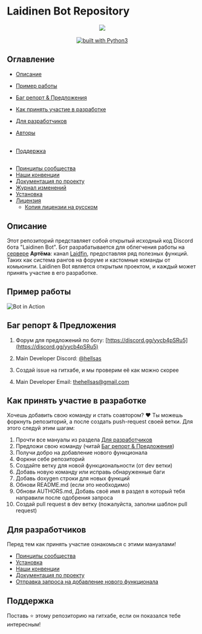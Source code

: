 # Laidinen Bot Repository
<div align="center">
<img src="https://github.com/Laidfinland-Team/Laidinen-Bot/blob/master/otherfile/Bot_ava.png">
<br/>
<br/>
<a href="https://www.python.org/"><img src="https://img.shields.io/badge/built%20with-Python3-green.svg" alt="built with Python3"></a>
</div>

## Оглавление								
   * [Описание](https://github.com/Laidfinland-Team/Laidinen-Bot#описание)
   * [Пример работы](https://github.com/Laidfinland-Team/Laidinen-Bot#Пример-работы)
   * [Баг репорт & Предложения](https://github.com/Laidfinland-Team/Laidinen-Bot#Баг-репорт--Предложения)
   * [Как принять участие в разработке](https://github.com/Laidfinland-Team/Laidinen-Bot#как-принять-участие-в-разработке)
   * [Для разработчиков](https://github.com/Laidfinland-Team/Laidinen-Bot#для-разработчиков)

   * [Авторы](https://github.com/Laidfinland-Team/Laidinen-Bot/blob/master/AUTHORS.MD)
   </br></br>
   * [Поддержка](https://github.com/Laidfinland-Team/Laidinen-Bot#поддержка)

##
   * [Принципы сообщества](https://github.com/Laidfinland-Team/Laidinen-Bot/blob/master/.github/CODE_OF_CONDUCT.md)
   * [Наши конвенции](https://github.com/Laidfinland-Team/Laidinen-Bot/blob/master/.github/CONVENTION.md)
   * [Документация по проекту](https://github.com/Laidfinland-Team/Laidinen-Bot/blob/master/.github/BASE_DOCUMENTATION.md)
   * [Журнал изменений](https://github.com/Laidfinland-Team/Laidinen-Bot/blob/master/CHANGELOG.md)
   * [Установка]()
   * [Лицензия](https://github.com/Laidfinland-Team/Laidinen-Bot/blob/master/LICENSE)
       * [Копия лицензии на русском](https://github.com/Laidfinland-Team/Laidinen-Bot/blob/master/LICENSE_RU.md)

## Описание
Этот репозиторий представляет собой открытый исходный код Discord бота "Laidinen Bot". Бот разрабатывается для облегчения работы на [сервере](https://discord.gg/yycb4pSRu5) **Артёма**: канал [Laidfin](https://www.youtube.com/@Laidfin), предоставляя ряд полезных функций. Таких как система рангов на форуме и кастомные команды от комьюнити. Laidinen Bot является открытым проектом, и каждый может принять участие в его разработке.

## Пример работы
![Bot in Action](https://github.com/Laidfinland-Team/Laidinen-Bot/blob/master/otherfile/gif.gif)

## Баг репорт & Предложения
1. Форум для предложений по боту: [https://discord.gg/yycb4pSRu5](https://discord.gg/yycb4pSRu5)

2. Main Developer Discord: [@hellsas](https://discord.com/users/hellsas)

3. Создай issue на гитхабе, и мы проверим её как можно скорее

4. Main Developer Email: [thehellsas@gmail.com](mailto:thehellsas@gmail.com)


## Как принять участие в разработке
Хочешь добавить свою команду и стать соавтором? ❤️ Ты можешь форкнуть репозиторий, а после создать push-request своей ветки. Для этого следуй этим шагам:
1. Прочти все мануалы из раздела [Для разработчиков](https://github.com/Laidfinland-Team/Laidinen-Bot#для-разработчиков)
2. Предложи свою команду (читай [Баг репорт & Предложения](https://github.com/Laidfinland-Team/Laidinen-Bot#Баг-репорт--Предложения))
3. Получи добро на добавление нового функционала
4. Форкни себе репозиторий
5. Создайте ветку для новой функциональности (от dev ветки)
6. Добавь новую команду или исправь обнаруженные баги
7. Добавь doxygen строки для новых функций
8. Обнови README.md (если это необходимо)
9. Обнови AUTHORS.md, Добавь своё имя в раздел в который тебя направили после одобрения запроса
10. Создай pull request в dev ветку (пожалуйста, заполни шаблон pull request)

## Для разработчиков
Перед тем как принять участие ознакомься с этими мануалами! 
* [Принципы сообщества](https://github.com/Laidfinland-Team/Laidinen-Bot/blob/master/.github/CODE_OF_CONDUCT.md)
* [Установка](https://github.com/Laidfinland-Team/Laidinen-Bot/blob/master/.github/INSTALLATION.md)
* [Наши конвенции](https://github.com/Laidfinland-Team/Laidinen-Bot/blob/master/.github/CONVENTION.md) 
* [Документация по проекту](https://github.com/Laidfinland-Team/Laidinen-Bot/blob/master/.github/BASE_DOCUMENTATION.md)
* [Отправка запроса на добавление нового функционала](https://discord.com/channels/1156871394173407283/1202641194488954901)
## Поддержка 
Поставь ⭐ этому репозиторию на гитхабе, если он показался тебе интересным! 
